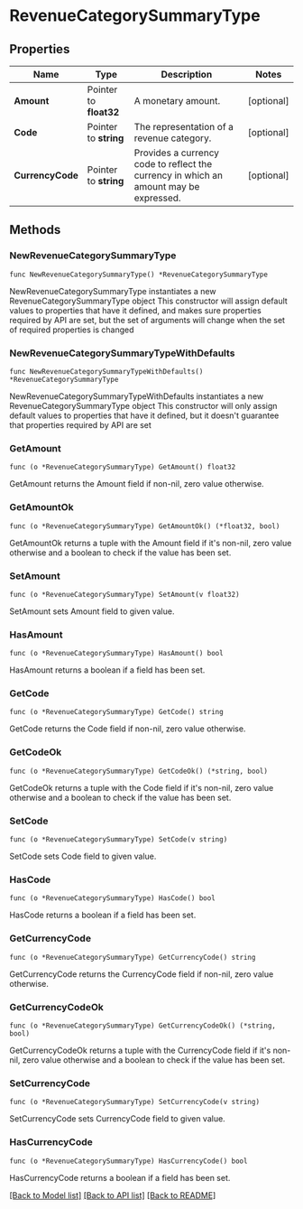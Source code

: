 # RevenueCategorySummaryType

## Properties

Name | Type | Description | Notes
------------ | ------------- | ------------- | -------------
**Amount** | Pointer to **float32** | A monetary amount. | [optional] 
**Code** | Pointer to **string** | The representation of a revenue category. | [optional] 
**CurrencyCode** | Pointer to **string** | Provides a currency code to reflect the currency in which an amount may be expressed. | [optional] 

## Methods

### NewRevenueCategorySummaryType

`func NewRevenueCategorySummaryType() *RevenueCategorySummaryType`

NewRevenueCategorySummaryType instantiates a new RevenueCategorySummaryType object
This constructor will assign default values to properties that have it defined,
and makes sure properties required by API are set, but the set of arguments
will change when the set of required properties is changed

### NewRevenueCategorySummaryTypeWithDefaults

`func NewRevenueCategorySummaryTypeWithDefaults() *RevenueCategorySummaryType`

NewRevenueCategorySummaryTypeWithDefaults instantiates a new RevenueCategorySummaryType object
This constructor will only assign default values to properties that have it defined,
but it doesn't guarantee that properties required by API are set

### GetAmount

`func (o *RevenueCategorySummaryType) GetAmount() float32`

GetAmount returns the Amount field if non-nil, zero value otherwise.

### GetAmountOk

`func (o *RevenueCategorySummaryType) GetAmountOk() (*float32, bool)`

GetAmountOk returns a tuple with the Amount field if it's non-nil, zero value otherwise
and a boolean to check if the value has been set.

### SetAmount

`func (o *RevenueCategorySummaryType) SetAmount(v float32)`

SetAmount sets Amount field to given value.

### HasAmount

`func (o *RevenueCategorySummaryType) HasAmount() bool`

HasAmount returns a boolean if a field has been set.

### GetCode

`func (o *RevenueCategorySummaryType) GetCode() string`

GetCode returns the Code field if non-nil, zero value otherwise.

### GetCodeOk

`func (o *RevenueCategorySummaryType) GetCodeOk() (*string, bool)`

GetCodeOk returns a tuple with the Code field if it's non-nil, zero value otherwise
and a boolean to check if the value has been set.

### SetCode

`func (o *RevenueCategorySummaryType) SetCode(v string)`

SetCode sets Code field to given value.

### HasCode

`func (o *RevenueCategorySummaryType) HasCode() bool`

HasCode returns a boolean if a field has been set.

### GetCurrencyCode

`func (o *RevenueCategorySummaryType) GetCurrencyCode() string`

GetCurrencyCode returns the CurrencyCode field if non-nil, zero value otherwise.

### GetCurrencyCodeOk

`func (o *RevenueCategorySummaryType) GetCurrencyCodeOk() (*string, bool)`

GetCurrencyCodeOk returns a tuple with the CurrencyCode field if it's non-nil, zero value otherwise
and a boolean to check if the value has been set.

### SetCurrencyCode

`func (o *RevenueCategorySummaryType) SetCurrencyCode(v string)`

SetCurrencyCode sets CurrencyCode field to given value.

### HasCurrencyCode

`func (o *RevenueCategorySummaryType) HasCurrencyCode() bool`

HasCurrencyCode returns a boolean if a field has been set.


[[Back to Model list]](../README.md#documentation-for-models) [[Back to API list]](../README.md#documentation-for-api-endpoints) [[Back to README]](../README.md)


